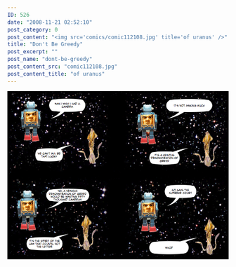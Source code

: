 ```yaml
---
ID: 526
date: "2008-11-21 02:52:10"
post_category: 0
post_content: "<img src='comics/comic112108.jpg' title='of uranus' />"
title: "Don't Be Greedy"
post_excerpt: ""
post_name: "dont-be-greedy"
post_content_src: "comic112108.jpg"
post_content_title: "of uranus"
---
```



[![of uranus](/comics-hi-res/comic112108.jpg)](/comics-hi-res/comic112108.jpg)
